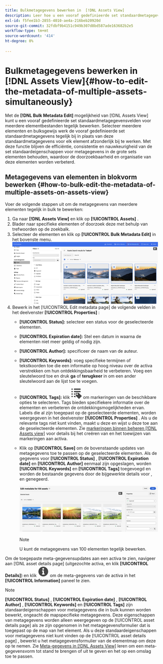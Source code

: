 ```yaml
---
title: Bulkmetagegevens bewerken in  [!DNL Assets View]
description: Leer hoe u een vooraf gedefinieerde set standaardmetagegevensvelden kunt bijwerken voor meerdere middelen die beschikbaar zijn op de [!DNL !] Assets View&rbrack; tegelijkertijd.
exl-id: f5fee1b3-2855-4010-ae4a-216beb20920d
source-git-commit: 32fdbf9b4151c949b307d8bd587ade163682b2e5
workflow-type: tm+mt
source-wordcount: '414'
ht-degree: 0%

---
```


# Bulkmetagegevens bewerken in [!DNL Assets View]{#how-to-edit-the-metadata-of-multiple-assets-simultaneously}

Met de **[!DNL Bulk Metadata Edit]** mogelijkheid van [!DNL Assets View] kunt u een vooraf gedefinieerde set standaardmetagegevensvelden voor meerdere elementbestanden tegelijk bewerken. Selecteer meerdere elementen en bulksgewijs werk de vooraf gedefinieerde set standaardmetagegevens tegelijk bij in plaats van deze standaardmetagegevens voor elk element afzonderlijk bij te werken. Met deze functie blijven de efficiëntie, consistentie en nauwkeurigheid van de set standaardeigenschappen voor metagegevens in de grote sets elementen behouden, waardoor de doorzoekbaarheid en organisatie van deze elementen worden verbeterd.

## Metagegevens van elementen in blokvorm bewerken {#how-to-bulk-edit-the-metadata-of-multiple-assets-on-assets-view}

Voer de volgende stappen uit om de metagegevens van meerdere elementen tegelijk in bulk te bewerken:

1. Ga naar **[!DNL Assets View]** en klik op **[!UICONTROL Assets]** .
1. Blader naar specifieke elementen of doorzoek deze met behulp van trefwoorden op de zoekbalk.
1. Selecteer de elementen en klik op **[!UICONTROL Bulk Metadata Edit]** in het bovenste menu.
   ![ bulk-meta-gegeven-geef uit ](/help/assets/assets/bulk-metadata-edit1.png)
1. Bewerk in het [!UICONTROL Edit metadata page] de volgende velden in het deelvenster **[!UICONTROL Properties]** :
   * **[!UICONTROL Status]:** selecteer een status voor de geselecteerde elementen.
   * **[!UICONTROL Expiration date]:** Stel een datum in waarna de elementen niet meer geldig of nodig zijn.
   * **[!UICONTROL Author]:** specificeer de naam van de auteur.
   * **[!UICONTROL Keywords]:** voeg specifieke termijnen of tekstkoorden toe die een informatie op hoog niveau over de activa verstrekken om hun ontdekkingsbaarheid te verbeteren. Voeg een sleutelwoord toe en druk **ga** of **terugkeer** in om een ander sleutelwoord aan de lijst toe te voegen.
   * **[!UICONTROL Tags]:** klik ![ bulkmeta-gegevens uitgeven ](/help/assets/assets/tags-icon.svg) om markeringen van de beschikbare opties te selecteren. Tags bieden specifiekere informatie over de elementen en verbeteren de ontdekkingsmogelijkheden ervan. Labels die al zijn toegepast op de geselecteerde elementen, worden weergegeven in het deelvenster **[!UICONTROL Properties]** . Als u de relevante tags niet kunt vinden, maakt u deze en wijst u deze toe aan de geselecteerde elementen. Zie [ markeringen binnen beheren  [!DNL Assets view]](/help/assets/tagging-management-assets-view.md) voor details bij het creëren van en het toewijzen van markeringen aan activa.
   * Klik op **[!UICONTROL Save]** om de bovenstaande updates van metagegevens toe te passen op de geselecteerde elementen. Als de gegevens voor **[!UICONTROL Status]** , **[!UICONTROL Expiration date]** en **[!UICONTROL Author]** eenmaal zijn opgeslagen, worden **[!UICONTROL Keywords]** en **[!UICONTROL Tags]** toegevoegd en worden de bestaande gegevens door de bijgewerkte details voor  ,  en  genegeerd.

     ![ sparen-bulk-meta-gegeven-geef-eigenschappen uit ](/help/assets/assets/save-bulk-metadata-edit-properties2.png)

     >[!NOTE]
     >
     >U kunt de metagegevens van 100 elementen tegelijk bewerken.

Om de toegepaste meta-gegevensupdates aan een activa te zien, navigeer aan [!DNL asset details page] (uitgezochte activa, en klik **[!UICONTROL Details]**) en klik ![ bulkmeta-gegevens uitgeven ](/help/assets/assets/info-icon-solid-black.svg) om de meta-gegevens van de activa in het **[!UICONTROL Information]** paneel te zien.

>[!NOTE]
>
>**[!UICONTROL Status]** , **[!UICONTROL Expiration date]** , **[!UICONTROL Author]** , **[!UICONTROL Keywords]** en **[!UICONTROL Tags]** zijn standaardeigenschappen voor metagegevens die in bulk kunnen worden bewerkt, ongeacht de mapspecifieke metagegevens. Deze eigenschappen van metagegevens worden alleen weergegeven op de [!UICONTROL asset details page] als ze zijn opgenomen in het metagegevensformulier dat is toegepast op de map van het element. Als u deze standaardeigenschappen voor metagegevens niet kunt vinden op de [!UICONTROL asset details page] , bewerkt u het metagegevensformulier van de elementmap om deze op te nemen. Zie [ Meta-gegevens in  [!DNL Assets View]](/help/assets/metadata-assets-view.md) leren om een meta-gegevensvorm tot stand te brengen of uit te geven en het op een omslag toe te passen.

